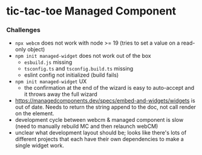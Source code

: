 # tic-tac-toe Managed Component

### Challenges

 - `npx webcm` does not work with node >= 19 (tries to set a value on a read-only object)
 - `npm init managed-widget` does not work out of the box
    - `esbuild.js` missing
    - `tsconfig.ts` and `tsconfig.build.ts` missing
    - eslint config not initialized (build fails)
 - `npm init managed-widget` UX
    - the confirmation at the end of the wizard is easy to auto-accept and it throws away the full wizard 
 -  https://managedcomponents.dev/specs/embed-and-widgets/widgets is out of date. Needs to return the string append to the doc, not call render on the element.
 - development cycle between webcm & managed component is slow (need to manually rebuild MC and then relaunch webCM)
 - unclear what development layout should be; looks like there's lots of different projects that each have their own dependencies to make a single widget work.